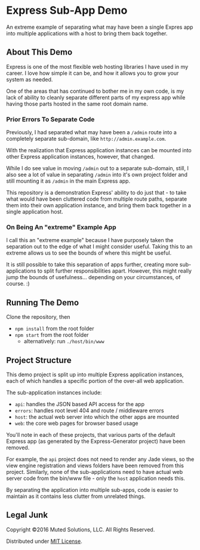 # Express Sub-App Demo

An extreme example of separating what may have been a single Expres app
into multiple applications with a host to bring them back together.

## About This Demo

Express is one of the most flexible web hosting libraries I have used in
my career. I love how simple it can be, and how it allows you to grow your
system as needed. 

One of the areas that has continued to bother me in my own code, is my
lack of ability to cleanly separate different parts of my express app while
having those parts hosted in the same root domain name. 

### Prior Errors To Separate Code

Previously, I had separated what may have been a `/admin` route into a 
completely separate sub-domain, like `http://admin.example.com`. 

With the realization that Express application instances can be mounted into
other Express application instances, however, that changed. 

While I do see value in moving `/admin` out to a separate sub-domain, still,
I also see a lot of value in separating `/admin` into it's own project folder
and still mounting it as `/admin` in the main Express app.

This repository is a demonstration Express' ability to do just that - to take
what would have been cluttered code from multiple route paths, separate them
into their own application instance, and bring them back together in a single
application host. 

### On Being An "extreme" Example App

I call this an "extreme example" because I have purposely taken the separation
out to the edge of what I might consider useful. Taking this to an extreme allows
us to see the bounds of where this might be useful. 

It is still possible to take this separation of apps further, creating more
sub-applications to split further responsibilities apart. However, this might
really jump the bounds of usefulness... depending on your circumstances, of
course. :)

## Running The Demo

Clone the repository, then 

* `npm install` from the root folder
* `npm start` from the root folder
  * alternatively: run `./host/bin/www` 

## Project Structure

This demo project is split up into multiple Express application instances,
each of which handles a specific portion of the over-all web application.

The sub-application instances include:

* `api`: handles the JSON based API access for the app
* `errors`: handles root level 404 and route / middleware errors
* `host`: the actual web server into which the other apps are mounted
* `web`: the core web pages for browser based usage

You'll note in each of these projects, that various parts of the default
Express app (as generated by the Express-Generator project) have been removed.

For example, the `api` project does not need to render any Jade views, so the
view engine registration and views folders have been removed from this project.
Similarly, none of the sub-applications need to have actual web server code
from the bin/www file - only the `host` application needs this. 

By separating the application into multiple sub-apps, code is easier to
maintain as it contains less clutter from unrelated things. 

## Legal Junk

Copyright &copy;2016 Muted Solutions, LLC. All Rights Reserved.

Distributed under [MIT License](http://mutedsolutions.mit-license.org).
